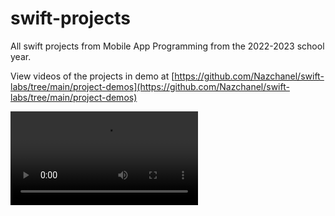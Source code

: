 # swift-projects
All swift projects from Mobile App Programming from the 2022-2023 school year.

View videos of the projects in demo at [https://github.com/Nazchanel/swift-labs/tree/main/project-demos](https://github.com/Nazchanel/swift-labs/tree/main/project-demos)

![Video](project-demos\destiny.mov)